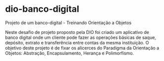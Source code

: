 # dio-banco-digital
Projeto de um banco-digital - Treinando Orientação a Objetos

Neste desafio de projeto proposto pela DIO foi criado um aplicativo de banco digital onde um cliente pode fazer as operações básicas de saque, depósito, extrato e transferência entre contas da mesma instituição. O objetivo deste projeto é de fixar os alicerces do Paradigma da Orientação a Objetos: Abstração, Encapsulamento, Herança e Polimorfismo.
